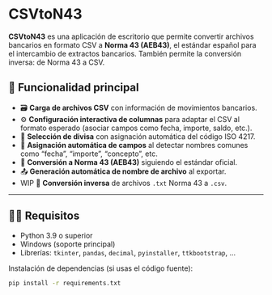 # CSVtoN43

**CSVtoN43** es una aplicación de escritorio que permite convertir archivos bancarios en formato CSV a **Norma 43 (AEB43)**, el estándar español para el intercambio de extractos bancarios. También permite la conversión inversa: de Norma 43 a CSV.

## 🧩 Funcionalidad principal

- 🗃️ **Carga de archivos CSV** con información de movimientos bancarios.
- ⚙️ **Configuración interactiva de columnas** para adaptar el CSV al formato esperado (asociar campos como fecha, importe, saldo, etc.).
- 💱 **Selección de divisa** con asignación automática del código ISO 4217.
- 🧠 **Asignación automática de campos** al detectar nombres comunes como “fecha”, “importe”, “concepto”, etc.
- 🔄 **Conversión a Norma 43 (AEB43)** siguiendo el estándar oficial.
- 📤 **Generación automática de nombre de archivo** al exportar.
- WIP 🔁 **Conversión inversa** de archivos `.txt` Norma 43 a `.csv`.

---

## 🧑‍💻 Requisitos

- Python 3.9 o superior
- Windows (soporte principal)
- Librerías: `tkinter`, `pandas`, `decimal`, `pyinstaller`, `ttkbootstrap`, ... 

Instalación de dependencias (si usas el código fuente):

```bash
pip install -r requirements.txt

